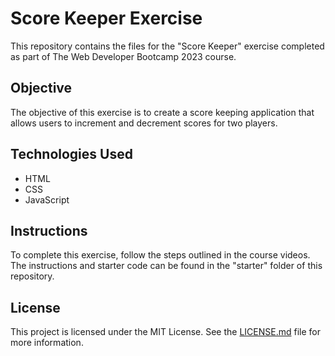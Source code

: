 <!DOCTYPE html>
<html lang="en">
  <head>
    <meta charset="UTF-8">
    <meta name="viewport" content="width=device-width, initial-scale=1.0">
  </head>
  <body>
    <h1>Score Keeper Exercise</h1>
    <p>This repository contains the files for the "Score Keeper" exercise completed as part of The Web Developer Bootcamp 2023 course.</p>
    <h2>Objective</h2>
    <p>The objective of this exercise is to create a score keeping application that allows users to increment and decrement scores for two players.</p>
    <h2>Technologies Used</h2>
    <ul>
      <li>HTML</li>
      <li>CSS</li>
      <li>JavaScript</li>
    </ul>
    <h2>Instructions</h2>
    <p>To complete this exercise, follow the steps outlined in the course videos. The instructions and starter code can be found in the "starter" folder of this repository.</p>
    <h2>License</h2>
    <p>This project is licensed under the MIT License. See the <a href="LICENSE.md">LICENSE.md</a> file for more information.</p>
  </body>
</html>
